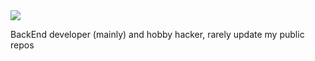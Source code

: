 <img align="center" src="https://github-readme-stats.vercel.app/api/top-langs/?username=DYPIXY&hide=makefile,cmake&langs_count=16&theme=dracula"/>
<p> BackEnd developer (mainly) and hobby hacker, rarely update my public repos <p/>
